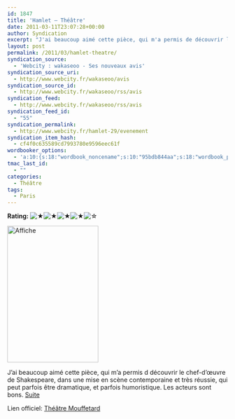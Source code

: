 ```yaml
---
id: 1847
title: 'Hamlet – Théâtre'
date: 2011-03-11T23:07:28+00:00
author: Syndication
excerpt: "J'ai beaucoup aimé cette pièce, qui m'a permis de découvrir le chef-d'œuvre de Shakespeare, dans une mise en scène contemporaine 5/5"
layout: post
permalink: /2011/03/hamlet-theatre/
syndication_source:
  - 'Webcity : wakaseoo - Ses nouveaux avis'
syndication_source_uri:
  - http://www.webcity.fr/wakaseoo/avis
syndication_source_id:
  - http://www.webcity.fr/wakaseoo/rss/avis
syndication_feed:
  - http://www.webcity.fr/wakaseoo/rss/avis
syndication_feed_id:
  - "55"
syndication_permalink:
  - http://www.webcity.fr/hamlet-29/evenement
syndication_item_hash:
  - cf4f0c635589cd7993780e9596eec61f
wordbooker_options:
  - 'a:10:{s:18:"wordbook_noncename";s:10:"95bdb844aa";s:18:"wordbook_page_post";s:4:"-100";s:18:"wordbook_orandpage";s:1:"2";s:23:"wordbook_default_author";s:1:"1";s:23:"wordbook_extract_length";s:3:"256";s:19:"wordbook_actionlink";s:3:"300";s:26:"wordbooker_publish_default";s:2:"on";s:20:"wordbook_use_excerpt";s:2:"on";s:18:"wordbook_attribute";s:0:"";s:29:"wordbooker_status_update_text";s:33:"New blog post :  %title% - %link%";}'
tmac_last_id:
  - ""
categories:
  - Théâtre
tags:
  - Paris
---
```

**Rating:** ![&#9733;](http://regis.decamps.info/blog/wp-content/plugins/xavins-review-ratings/default/star.png "4/5")![&#9733;](http://regis.decamps.info/blog/wp-content/plugins/xavins-review-ratings/default/star.png "4/5")![&#9733;](http://regis.decamps.info/blog/wp-content/plugins/xavins-review-ratings/default/star.png "4/5")![&#9733;](http://regis.decamps.info/blog/wp-content/plugins/xavins-review-ratings/default/star.png "4/5")![&#9734;](http://regis.decamps.info/blog/wp-content/plugins/xavins-review-ratings/default/blank_star.png "4/5") 


  
<img src="http://regis.decamps.info/blog/wp-content/uploads/2011/03/hamlet78.jpg" alt="Affiche" title="Hamlet" width="208" height="312" class="alignleft size-full wp-image-1877" />
  
J’ai beaucoup aimé cette pièce, qui m’a permis d découvrir le chef-d’œuvre de Shakespeare, dans une mise en scène contemporaine et très réussie, qui peut parfois être dramatique, et parfois humoristique. Les acteurs sont bons.   [Suite](http://www.webcity.fr/wakaseoo/120231-e/avis)

Lien officiel: [Théâtre Mouffetard](http://www.theatremouffetard.com/spectacles/?s=78)
